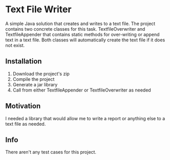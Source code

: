 # Text File Writer
A simple Java solution that creates and writes to a text file. The project contains two concrete classes for this task. TextfileOverwriter and TextfileAppender that contains static methods for over-writing or append text in a text file. Both classes will automatically create the text file if it does not exist.

<h2>Installation</h2>
<ol>
  <li>Download the project's zip</li>
  <li>Compile the project</li>
  <li>Generate a jar library</li>
  <li>Call from either TextfileAppender or TextfileOverwriter as needed</li>
</ol>

<h2>Motivation</h2>
I needed a library that would allow me to write a report or anything else to a text file as needed.

<h2>Info</h2>
There aren't any test cases for this project.

